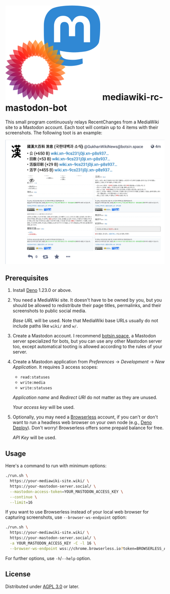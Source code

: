 <!-- deno-fmt-ignore-file -->

![](logo.svg) mediawiki-rc-mastodon-bot
=======================================

This small program continuously relays RecentChanges from a MediaWiki site
to a Mastodon account.  Each toot will contain up to 4 items with their
screenshots.  The following toot is an example:

[![Example](example.png)](https://botsin.space/@GukhanWikiNews/108505681529684771)


Prerequisites
-------------

 1.  Install [Deno] 1.23.0 or above.

 2.  You need a MediaWiki site.  It doesn't have to be owned by you, but you
     should be allowed to redistribute their page titles, permalinks, and their
     screenshots to public social media.
 
     *Base URL* will be used.  Note that MediaWiki base URLs usually do not
     include paths like `wiki/` and `w/`.

 3.  Create a Mastodon account.  I recommend [botsin.space], a Mastodon server
     specialized for bots, but you can use any other Mastodon server too, except
     automatical tooting is allowed according to the rules of your server.

 4.  Create a Mastodon application from *Preferences* → *Development* →
     *New Application*.  It requires 3 access scopes:

      -  `read:statuses`
      -  `write:media`
      -  `write:statuses`

     *Application name* and *Redirect URI* do not matter as they are unused.

     *Your access key* will be used.

 5.  Optionally, you may need a [Browserless] account, if you can't or don't
     want to run a headless web browser on your own node (e.g., [Deno Deploy]).
     Don't worry! Browserless offers some prepaid balance for free.

     *API Key* will be used.

[Deno]: https://deno.land/
[botsin.space]: https://botsin.space/
[Browserless]: https://www.browserless.io/
[Deno Deploy]: https://deno.com/deploy


Usage
-----

Here's a command to run with minimum options:

~~~~ bash
./run.sh \
  https://your-mediawiki-site.wiki/ \
  https://your-mastodon-server.social/ \
  --mastodon-access-token=YOUR_MASTODON_ACCESS_KEY \
  --continue \
  --limit=16
~~~~

If you want to use Browserless instead of your local web browser for capturing
screenshots, use `--browser-ws-endpoint` option:

~~~~ bash
./run.sh \
  https://your-mediawiki-site.wiki/ \
  https://your-mastodon-server.social/ \
  -a YOUR_MASTODON_ACCESS_KEY -C -l 16 \
  --browser-ws-endpoint wss://chrome.browserless.io?token=BROWSERLESS_API_KEY
~~~~

For further options, use `-h`/`--help` option.


License
-------

Distributed under [AGPL 3.0] or later.

[AGPL 3.0]: https://www.gnu.org/licenses/agpl-3.0.html

